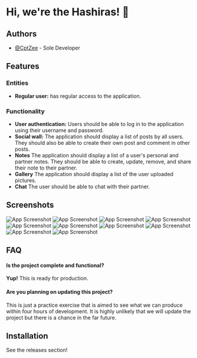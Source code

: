 
# Hi, we're the Hashiras! 👋


## Authors

- [@CptZee](https://www.github.com/CptZee) - Sole Developer


## Features
### Entities
- **Regular user:** has regular access to the application.
### Functionality
- **User authentication:** Users should be able to log in to the application using their username and password.
- **Social wall:** The application should display a list of posts by all users. They should also be able to create their own post and comment in other posts.
- **Notes** The application should display a list of a user's personal and partner notes. They should be able to create, update, remove, and share their note to their partner.
- **Gallery** The application should display a list of the user uploaded pictures.
- **Chat** The user should be able to chat with their partner. 

## Screenshots

![App Screenshot](https://i.imgur.com/JLEsUkb.png)
![App Screenshot](https://i.imgur.com/hAG8hEP.png)
![App Screenshot](https://i.imgur.com/1lL6O3A.png)
![App Screenshot](https://i.imgur.com/AKvo0V2.png)
![App Screenshot](https://i.imgur.com/GAFJxWK.png)
![App Screenshot](https://i.imgur.com/O81d9uu.png)
![App Screenshot](https://i.imgur.com/sh5nTh6.png)
![App Screenshot](https://i.imgur.com/fuNFbmw.png)
![App Screenshot](https://i.imgur.com/LrDdg0f.png)
![App Screenshot](https://i.imgur.com/BHFlB5S.png)


## FAQ

#### Is the project complete and functional?

**Yup!** This is ready for production.


#### Are you planning on updating this project?

This is just a practice exercise that is aimed to see what we can produce within four hours of development. It is highly unlikely that we will update the project but there is a chance in the far future.


## Installation

See the releases section!
    
